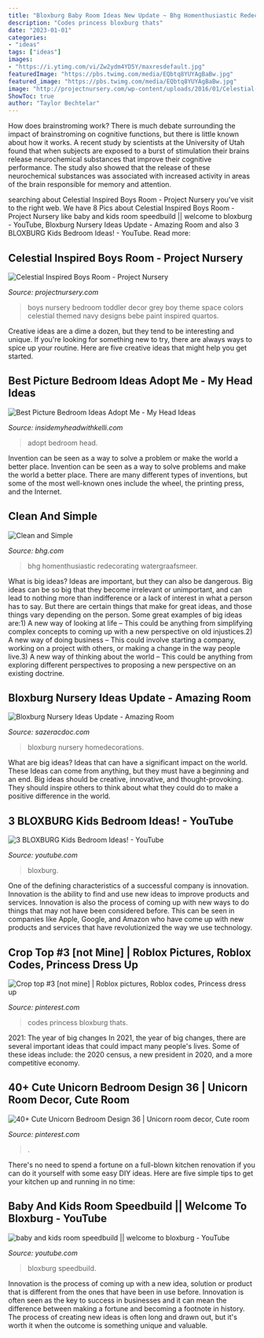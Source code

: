 ```yaml
---
title: "Bloxburg Baby Room Ideas New Update ~ Bhg Homenthusiastic Redecorating Watergraafsmeer"
description: "Codes princess bloxburg thats"
date: "2023-01-01"
categories:
- "ideas"
tags: ["ideas"]
images:
- "https://i.ytimg.com/vi/Zw2ydm4YD5Y/maxresdefault.jpg"
featuredImage: "https://pbs.twimg.com/media/EQbtq8YUYAgBaBw.jpg"
featured_image: "https://pbs.twimg.com/media/EQbtq8YUYAgBaBw.jpg"
image: "http://projectnursery.com/wp-content/uploads/2016/01/Celestial-Wide-boysroom-navy-grey-kids-children-bedroom-decor-moon-stars-space-toddler-pillows-wall-decor-gallery-wall.jpg"
ShowToc: true
author: "Taylor Bechtelar"
---
```



How does brainstroming work?
There is much debate surrounding the impact of brainstroming on cognitive functions, but there is little known about how it works. A recent study by scientists at the University of Utah found that when subjects are exposed to a burst of stimulation their brains release neurochemical substances that improve their cognitive performance. The study also showed that the release of these neurochemical substances was associated with increased activity in areas of the brain responsible for memory and attention.

	

		
searching about Celestial Inspired Boys Room - Project Nursery you've visit to the right web. We have 8 Pics about Celestial Inspired Boys Room - Project Nursery like baby and kids room speedbuild || welcome to bloxburg - YouTube, Bloxburg Nursery Ideas Update - Amazing Room and also 3 BLOXBURG Kids Bedroom Ideas! - YouTube. Read more:
		
    
## Celestial Inspired Boys Room - Project Nursery

<img loading=lazy src="http://projectnursery.com/wp-content/uploads/2016/01/Celestial-Wide-boysroom-navy-grey-kids-children-bedroom-decor-moon-stars-space-toddler-pillows-wall-decor-gallery-wall.jpg" onerror="this.onerror=null;this.src='https://tse3.mm.bing.net/th?id=OIP.RdqI6TqpEzeoXkZAzRptNQHaFM&amp;pid=15.1';" alt="Celestial Inspired Boys Room - Project Nursery">

_Source: projectnursery.com_

>boys nursery bedroom toddler decor grey boy theme space colors celestial themed navy designs bebe paint inspired quartos. 

	

Creative ideas are a dime a dozen, but they tend to be interesting and unique. If you're looking for something new to try, there are always ways to spice up your routine. Here are five creative ideas that might help you get started.

    
## Best Picture Bedroom Ideas Adopt Me - My Head Ideas

<img loading=lazy src="https://pbs.twimg.com/media/EQbtq8YUYAgBaBw.jpg" onerror="this.onerror=null;this.src='https://tse1.mm.bing.net/th?id=OIP.4oNWTPSxKg9tJf2hBD4YBAHaEK&amp;pid=15.1';" alt="Best Picture Bedroom Ideas Adopt Me - My Head Ideas">

_Source: insidemyheadwithkelli.com_

>adopt bedroom head. 

	

Invention can be seen as a way to solve a problem or make the world a better place.
Invention can be seen as a way to solve problems and make the world a better place. There are many different types of inventions, but some of the most well-known ones include the wheel, the printing press, and the Internet.

    
## Clean And Simple

<img loading=lazy src="https://images.meredith.com/content/dam/bhg/Images/2013/2/22/101787993.jpg.rendition.largest.jpg" onerror="this.onerror=null;this.src='https://tse1.mm.bing.net/th?id=OIP.gNPLIQl6_g5V4ZEGLYBkXAHaJ3&amp;pid=15.1';" alt="Clean and Simple">

_Source: bhg.com_

>bhg homenthusiastic redecorating watergraafsmeer. 

	

What is big ideas?
Ideas are important, but they can also be dangerous. Big ideas can be so big that they become irrelevant or unimportant, and can lead to nothing more than indifference or a lack of interest in what a person has to say. But there are certain things that make for great ideas, and those things vary depending on the person. Some great examples of big ideas are:1) A new way of looking at life – This could be anything from simplifying complex concepts to coming up with a new perspective on old injustices.2) A new way of doing business – This could involve starting a company, working on a project with others, or making a change in the way people live.3) A new way of thinking about the world – This could be anything from exploring different perspectives to proposing a new perspective on an existing doctrine.

    
## Bloxburg Nursery Ideas Update - Amazing Room

<img loading=lazy src="https://pbs.twimg.com/media/Ee9blw4U4AArcpd.jpg" onerror="this.onerror=null;this.src='https://tse1.mm.bing.net/th?id=OIP.zwYxN-ZAQxknUEoYliNs3wHaEo&amp;pid=15.1';" alt="Bloxburg Nursery Ideas Update - Amazing Room">

_Source: sazeracdoc.com_

>bloxburg nursery homedecorations. 

	

What are big ideas? Ideas that can have a significant impact on the world. These Ideas can come from anything, but they must have a beginning and an end. Big ideas should be creative, innovative, and thought-provoking. They should inspire others to think about what they could do to make a positive difference in the world.

    
## 3 BLOXBURG Kids Bedroom Ideas! - YouTube

<img loading=lazy src="https://i.ytimg.com/vi/izVZwyk1JuY/maxresdefault.jpg" onerror="this.onerror=null;this.src='https://tse1.mm.bing.net/th?id=OIP.niO0b2bp2FqWcW9ZDCYATwHaEK&amp;pid=15.1';" alt="3 BLOXBURG Kids Bedroom Ideas! - YouTube">

_Source: youtube.com_

>bloxburg. 

	

One of the defining characteristics of a successful company is innovation. Innovation is the ability to find and use new ideas to improve products and services. Innovation is also the process of coming up with new ways to do things that may not have been considered before. This can be seen in companies like Apple, Google, and Amazon who have come up with new products and services that have revolutionized the way we use technology.

    
## Crop Top #3 [not Mine] | Roblox Pictures, Roblox Codes, Princess Dress Up

<img loading=lazy src="https://i.pinimg.com/736x/7f/ff/bd/7fffbd1fc6404f55cea3bf341d203b5c.jpg" onerror="this.onerror=null;this.src='https://tse2.mm.bing.net/th?id=OIP.KZmvyWSRvFErlVrqYCTzpgHaGN&amp;pid=15.1';" alt="Crop top #3 [not mine] | Roblox pictures, Roblox codes, Princess dress up">

_Source: pinterest.com_

>codes princess bloxburg thats. 

	

2021: The year of big changes
In 2021, the year of big changes, there are several important ideas that could impact many people's lives. Some of these ideas include: the 2020 census, a new president in 2020, and a more competitive economy.

    
## 40+ Cute Unicorn Bedroom Design 36 | Unicorn Room Decor, Cute Room

<img loading=lazy src="https://i.pinimg.com/736x/51/04/08/5104086576d4e111943d835b1b7e4709.jpg" onerror="this.onerror=null;this.src='https://tse2.mm.bing.net/th?id=OIP.GkYpCTCwOjvMUpJdtBncUAHaJQ&amp;pid=15.1';" alt="40+ Cute Unicorn Bedroom Design 36 | Unicorn room decor, Cute room">

_Source: pinterest.com_

>. 

	

There's no need to spend a fortune on a full-blown kitchen renovation if you can do it yourself with some easy DIY ideas. Here are five simple tips to get your kitchen up and running in no time: 

    
## Baby And Kids Room Speedbuild || Welcome To Bloxburg - YouTube

<img loading=lazy src="https://i.ytimg.com/vi/Zw2ydm4YD5Y/maxresdefault.jpg" onerror="this.onerror=null;this.src='https://tse4.mm.bing.net/th?id=OIP.SLRugU82oHVLV6MP9RXYGQHaEK&amp;pid=15.1';" alt="baby and kids room speedbuild || welcome to bloxburg - YouTube">

_Source: youtube.com_

>bloxburg speedbuild. 

	

Innovation is the process of coming up with a new idea, solution or product that is different from the ones that have been in use before. Innovation is often seen as the key to success in businesses and it can mean the difference between making a fortune and becoming a footnote in history. The process of creating new ideas is often long and drawn out, but it's worth it when the outcome is something unique and valuable.

